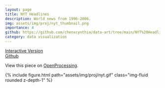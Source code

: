 ```yaml
---
layout: page
title: NYT Headlines
description: World news from 1996-2006.
img: assets/img/proj/nyt_thumbnail.png
importance: 4
github: https://github.com/chenxcynthia/data-art/tree/main/NYT%20Headlines
category: data visualization
---
```


<div class = "projheader">
    <div class="links"><a href='https://openprocessing.org/sketch/1866689' class="btn z-depth-0" role="button"> Interactive Version</a></div>
    <div class="links"><a href='https://github.com/chenxcynthia/data-art/tree/main/NYT%20Headlines' class="btn z-depth-0" role="button"> <i class="fab fa-github gh-icon"></i> Github</a></div>
</div>

View this piece on <a href="https://openprocessing.org/sketch/1866689">OpenProcessing</a>.

<div class="row justify-content-sm-center">
    <div class="col-sm-12 mt-3 mt-md-0">
        {% include figure.html path="assets/img/proj/nyt.gif" class="img-fluid rounded z-depth-1" %}
    </div>
</div>

